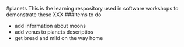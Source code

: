 #planets
This is the learning respository used in software workshops to demonstrate these
XXX
###items to do
* add information about moons 
* add venus to planets descriptios
* get bread and mild on the way home
